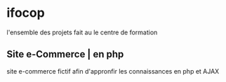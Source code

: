 # ifocop
l'ensemble des projets fait au le centre de formation

Site e-Commerce | en php
------------------------

site e-commerce fictif afin d'appronfir les connaissances en php et AJAX
